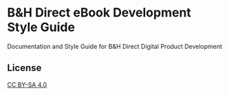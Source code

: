# B&H Direct eBook Development Style Guide

Documentation and Style Guide for B&H Direct Digital Product Development

## License

[CC BY-SA 4.0](https://creativecommons.org/licenses/by-sa/4.0/")
